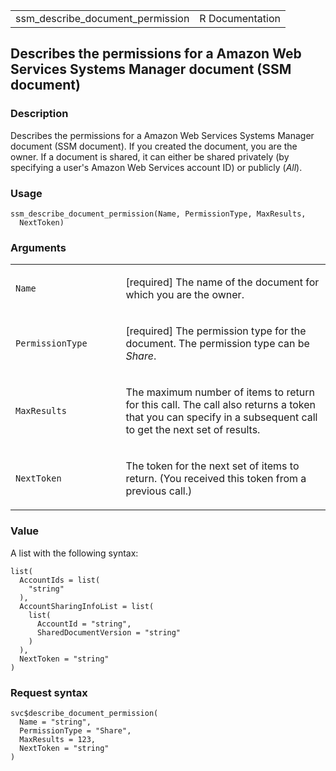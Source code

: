 <table style="width: 100%;">
<tbody>
<tr class="odd">
<td>ssm_describe_document_permission</td>
<td style="text-align: right;">R Documentation</td>
</tr>
</tbody>
</table>

## Describes the permissions for a Amazon Web Services Systems Manager document (SSM document)

### Description

Describes the permissions for a Amazon Web Services Systems Manager
document (SSM document). If you created the document, you are the owner.
If a document is shared, it can either be shared privately (by
specifying a user's Amazon Web Services account ID) or publicly (*All*).

### Usage

    ssm_describe_document_permission(Name, PermissionType, MaxResults,
      NextToken)

### Arguments

<table>
<colgroup>
<col style="width: 35%" />
<col style="width: 65%" />
</colgroup>
<tbody>
<tr class="odd">
<td><code id="ssm_describe_document_permission_:_Name">Name</code></td>
<td><p>[required] The name of the document for which you are the
owner.</p></td>
</tr>
<tr class="even">
<td><code
id="ssm_describe_document_permission_:_PermissionType">PermissionType</code></td>
<td><p>[required] The permission type for the document. The permission
type can be <em>Share</em>.</p></td>
</tr>
<tr class="odd">
<td><code
id="ssm_describe_document_permission_:_MaxResults">MaxResults</code></td>
<td><p>The maximum number of items to return for this call. The call
also returns a token that you can specify in a subsequent call to get
the next set of results.</p></td>
</tr>
<tr class="even">
<td><code
id="ssm_describe_document_permission_:_NextToken">NextToken</code></td>
<td><p>The token for the next set of items to return. (You received this
token from a previous call.)</p></td>
</tr>
</tbody>
</table>

### Value

A list with the following syntax:

    list(
      AccountIds = list(
        "string"
      ),
      AccountSharingInfoList = list(
        list(
          AccountId = "string",
          SharedDocumentVersion = "string"
        )
      ),
      NextToken = "string"
    )

### Request syntax

    svc$describe_document_permission(
      Name = "string",
      PermissionType = "Share",
      MaxResults = 123,
      NextToken = "string"
    )
